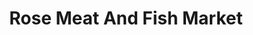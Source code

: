 ---
title: "Rose Meat And Fish Market"
url: /angamaly/rose-meat-and-fish-market/
shop: Metzgerei
---